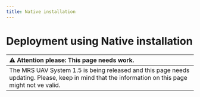 ```yaml
---
title: Native installation
---
```


# Deployment using Native installation

| :warning: **Attention please: This page needs work.**                                                                                             |
| :---                                                                                                                                                                                           |
| The MRS UAV System 1.5 is being released and this page needs updating. Please, keep in mind that the information on this page might not ve valid.                                          |
